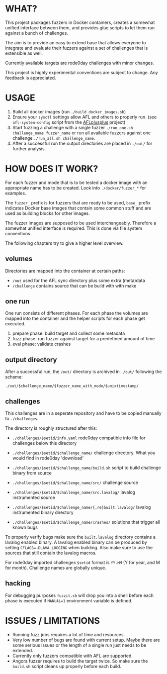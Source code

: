 

# WHAT?


This project packages fuzzers in Docker containers, creates a somewhat unified
interface between them, and provides glue scripts to let them run against a
bunch of challenges.

The aim is to provide an easy to extend base that allows everyone to integrate
and evaluate their fuzzers against a set of challenges that is extensible as
well.

Currently available targets are rode0day challenges with minor changes.

This project is highly experimental conventions are subject to change. Any
feedback is appreciated.


# USAGE


1. Build all docker images (run `./build_docker_images.sh`)
2. Ensure your `sysctl` settings allow AFL and others to properly run. (see `afl-system-config` script from the [AFLplusplus](https://github.com/vanhauser-thc/AFLplusplus) project)
3. Start fuzzing a challenge with a single fuzzer `./run_one.sh challenge_name fuzzer_name` or run all available fuzzers against one challenge `./run_all.sh challenge_name`.
4. After a successful run the output directories are placed in `./out/` for further analysis.


# HOW DOES IT WORK?


For each fuzzer and mode that is to be tested a docker image with an
appropriate name has to be created.  Look into `./docker/fuzzer_*` for examples.

The `fuzzer_` prefix is for fuzzers that are ready to be used, `base_` prefix
indicates Docker base images that contain some common stuff and are used as
building blocks for other images.

The fuzzer images are supposed to be used interchangeably. Therefore a somewhat
unified interface is required. This is done via file system conventions.

The following chapters try to give a higher level overview.

## volumes

Directories are mapped into the container at certain paths:

- `/out` used for the AFL sync directory plus some extra (meta)data
- `/challenge` contains source that can be build with with make

## one run

One run consists of different phases. For each phase the volumes are
mapped into the container and the helper scripts for each phase get executed.

1. prepare phase: build target and collect some metadata
2. fuzz phase: run fuzzer against target for a predefined amount of time
3. eval phase: validate crashes

## output directory

After a successful run, the `/out/` directory is archived in `./out/` following the scheme:

`./out/$challenge_name/$fuzzer_name_with_mode/$unixtimestamp/`

## challenges

This challenges are in a seperate repository and have to be copied manually to
`./challenges`.

The directory is roughly structured after this:

- `./challenges/$setid/info.yaml` rode0day compatible info file for challenges below this directory
- `./challenges/$setid/$challenge_name/` challenge directory. What you would find in rode0day 'download'
- `./challenges/$setid/$challenge_name/build.sh` script to build challenge binary from source
- `./challenges/$setid/$challenge_name/src/` challenge source

- `./challenges/$setid/$challenge_name/src.lavalog/` lavalog instrumented source
- `./challenges/$setid/$challenge_name/{,re}built.lavalog/` lavalog instrumented binary directory
- `./challenges/$setid/$challenge_name/crashes/` solutions that trigger all known bugs

To properly verify bugs make sure the `built.lavalog` directory contains a
lavalog enabled binary. A lavalog enabled binary can be produced by setting
`CFLAGS=-DLAVA_LOGGING` when building. Also make sure to use the sources that
still contain the lavalog macros.

For rode0day imported challenges `$setid` format is `YY.MM` (Y for year, and M
for month). Challenge names are globally unique.

## hacking

For debugging purposes `fuzzit.sh` will drop you into a shell before each
phase is executed if `MANUAL=1` environment variable is defined.


# ISSUES / LIMITATIONS


- Running fuzz jobs requires a lot of time and resources.
- Very low number of bugs are found with current setup. Maybe there are some serious issues or the length of a single run just needs to be extended.
- Currently only fuzzers compatible with AFL are supported.
- Angora fuzzer requires to build the target twice. So make sure the `build.sh` script cleans up properly before each build.
